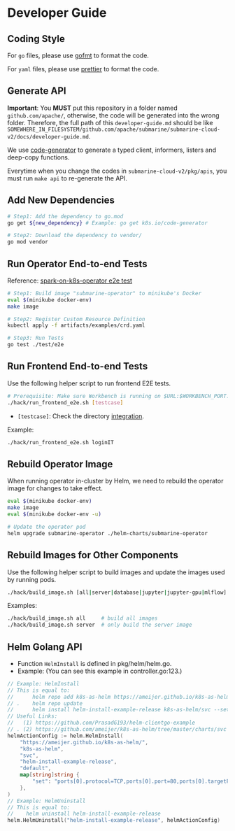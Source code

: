 <!--
  Licensed to the Apache Software Foundation (ASF) under one or more
  contributor license agreements.  See the NOTICE file distributed with
  this work for additional information regarding copyright ownership.
  The ASF licenses this file to You under the Apache License, Version 2.0
  (the "License"); you may not use this file except in compliance with
  the License.  You may obtain a copy of the License at

     http://www.apache.org/licenses/LICENSE-2.0

  Unless required by applicable law or agreed to in writing, software
  distributed under the License is distributed on an "AS IS" BASIS,
  WITHOUT WARRANTIES OR CONDITIONS OF ANY KIND, either express or implied.
  See the License for the specific language governing permissions and
  limitations under the License.
-->

# Developer Guide

## Coding Style

For `go` files, please use [gofmt](https://golang.org/pkg/cmd/gofmt/) to format the code.

For `yaml` files, please use [prettier](https://prettier.io/) to format the code.

## Generate API

**Important**: You **MUST** put this repository in a folder named `github.com/apache/`, otherwise, the code will be generated into the wrong folder. Therefore, the full path of this `developer-guide.md` should be like `SOMEWHERE_IN_FILESYSTEM/github.com/apache/submarine/submarine-cloud-v2/docs/developer-guide.md`.

We use [code-generator](https://github.com/kubernetes/code-generator) to generate a typed client, informers, listers and deep-copy functions.

Everytime when you change the codes in `submarine-cloud-v2/pkg/apis`, you must run `make api` to re-generate the API.

## Add New Dependencies

```bash
# Step1: Add the dependency to go.mod
go get ${new_dependency} # Example: go get k8s.io/code-generator

# Step2: Download the dependency to vendor/
go mod vendor
```

## Run Operator End-to-end Tests

Reference: [spark-on-k8s-operator e2e test](https://github.com/GoogleCloudPlatform/spark-on-k8s-operator/tree/master/test/e2e)

```bash
# Step1: Build image "submarine-operator" to minikube's Docker 
eval $(minikube docker-env)
make image

# Step2: Register Custom Resource Definition
kubectl apply -f artifacts/examples/crd.yaml

# Step3: Run Tests
go test ./test/e2e
```

## Run Frontend End-to-end Tests

Use the following helper script to run frontend E2E tests.

```bash
# Prerequisite: Make sure Workbench is running on $URL:$WORKBENCH_PORT.
./hack/run_frontend_e2e.sh [testcase]
```

- `[testcase]`: Check the directory [integration](../../submarine-test/test-e2e/src/test/java/org/apache/submarine/integration/).

Example:

```bash
./hack/run_frontend_e2e.sh loginIT
```

## Rebuild Operator Image

When running operator in-cluster by Helm, we need to rebuild the operator image for changes to take effect.

```bash
eval $(minikube docker-env)
make image
eval $(minikube docker-env -u)

# Update the operator pod
helm upgrade submarine-operator ./helm-charts/submarine-operator
```

## Rebuild Images for Other Components

Use the following helper script to build images and update the images used by running pods.

```bash
./hack/build_image.sh [all|server|database|jupyter|jupyter-gpu|mlflow]
```

Examples:

```bash
./hack/build_image.sh all     # build all images
./hack/build_image.sh server  # only build the server image
```

## Helm Golang API

- Function `HelmInstall` is defined in pkg/helm/helm.go.
- Example: (You can see this example in controller.go:123.)

```go
// Example: HelmInstall
// This is equal to:
// 		helm repo add k8s-as-helm https://ameijer.github.io/k8s-as-helm/
// .	helm repo update
//  	helm install helm-install-example-release k8s-as-helm/svc --set ports[0].protocol=TCP,ports[0].port=80,ports[0].targetPort=9376
// Useful Links:
//   (1) https://github.com/PrasadG193/helm-clientgo-example
// . (2) https://github.com/ameijer/k8s-as-helm/tree/master/charts/svc
helmActionConfig := helm.HelmInstall(
    "https://ameijer.github.io/k8s-as-helm/",
    "k8s-as-helm",
    "svc",
    "helm-install-example-release",
    "default",
    map[string]string {
        "set": "ports[0].protocol=TCP,ports[0].port=80,ports[0].targetPort=9376",
    },
)
// Example: HelmUninstall
// This is equal to:
//    helm uninstall helm-install-example-release
helm.HelmUninstall("helm-install-example-release", helmActionConfig)

```
